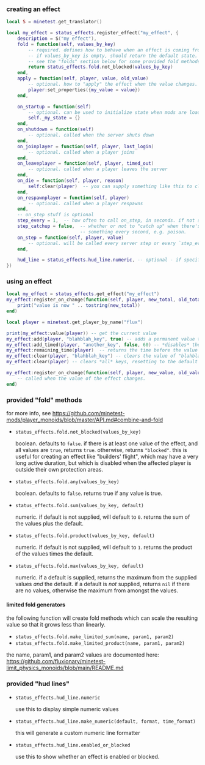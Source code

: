 ### creating an effect

```lua
local S = minetest.get_translator()

local my_effect = status_effects.register_effect("my_effect", {
    description = S("my effect"),
	fold = function(self, values_by_key)
        -- required. defines how to behave when an effect is coming from zero or more sources.
        -- if values_by_key is empty, should return the default state.
        -- see the "folds" section below for some provided fold methods
        return status_effects.fold.not_blocked(values_by_key)
    end,
    apply = function(self, player, value, old_value)
        -- optional. how to "apply" the effect when the value changes.
        player:set_properties({my_value = value})
    end,

    on_startup = function(self)
        -- optional. can be used to initialize state when mods are loaded, but before players can join
        self._my_state = {}
    end,
    on_shutdown = function(self)
        -- optional. called when the server shuts down
    end,
    on_joinplayer = function(self, player, last_login)
        -- optional. called when a player joins
    end,
    on_leaveplayer = function(self, player, timed_out)
        -- optional. called when a player leaves the server
    end,
    on_die = function(self, player, reason)
		self:clear(player)  -- you can supply something like this to clear an effect when a player dies
	end,
    on_respawnplayer = function(self, player)
        -- optional. called when a player respawns
    end,
    -- on_step stuff is optional
	step_every = 1,  -- how often to call on_step, in seconds. if not specified, on_step will be called every step.
	step_catchup = false,  -- whether or not to "catch up" when there's lag. this is useful for effects that do
                           -- something every second, e.g. poison.
    on_step = function(self, player, value)
        -- optional. will be called every server step or every `step_every` seconds
    end,

	hud_line = status_effects.hud_line.numeric, -- optional - if specified, what is shown when the effects hud is enabled.
})
```

### using an effect

```lua
local my_effect = status_effects.get_effect("my_effect")
my_effect:register_on_change(function(self, player, new_total, old_total)
    print("value is now " .. tostring(new_total))
end)

local player = minetest.get_player_by_name("flux")

print(my_effect:value(player)) -- get the current value
my_effect:add(player, "blahblah_key", true) -- adds a permanent value that enables the effect
my_effect:add_timed(player, "another_key", false, 60) -- *disables* the effect for 60 seconds
my_effect:remaining_time(player)  -- returns the time before the value will change, and current value
my_effect:clear(player, "blahblah_key") -- clears the value of "blahblah_key". can also be used to clear timed keys.
my_effect:clear(player) -- clears *all* keys, resetting to the default value

my_effect:register_on_change(function(self, player, new_value, old_value)
    -- called when the value of the effect changes.
end)
```

### provided "fold" methods

for more info, see https://github.com/minetest-mods/player_monoids/blob/master/API.md#combine-and-fold

* `status_effects.fold.not_blocked(values_by_key)`

  boolean. defaults to `false`. if there is at least one value of the effect, and all values are `true`, returns `true`.
  otherwise, returns `"blocked"`. this is useful for creating an effect like "builders' flight", which may have
  a very long active duration, but which is disabled when the affected player is outside their own protection areas.

* `status_effects.fold.any(values_by_key)`

  boolean. defaults to `false`. returns true if any value is true.

* `status_effects.fold.sum(values_by_key, default)`

  numeric. if default is not supplied, will default to `0`. returns the sum of the values plus the default.

* `status_effects.fold.product(values_by_key, default)`

  numeric. if default is not supplied, will default to `1`. returns the product of the values times the default.

* `status_effects.fold.max(values_by_key, default)`

  numeric. if a default is supplied, returns the maximum from the supplied values *and* the default.
  if a default is *not* supplied, returns `nil` if there are no values, otherwise the maximum from amongst the values.

#### limited fold generators

the following function will create fold methods which can scale the resulting value so that it grows less than linearly.

* `status_effects.fold.make_limited_sum(name, param1, param2)`
* `status_effects.fold.make_limited_product(name, param1, param2)`

the name, param1, and param2 values are documented here:
https://github.com/fluxionary/minetest-limit_physics_monoids/blob/main/README.md

### provided "hud lines"

* `status_effects.hud_line.numeric`

  use this to display simple numeric values

* `status_effects.hud_line.make_numeric(default, format, time_format)`

  this will generate a custom numeric line formatter

* `status_effects.hud_line.enabled_or_blocked`

  use this to show whether an effect is enabled or blocked.
